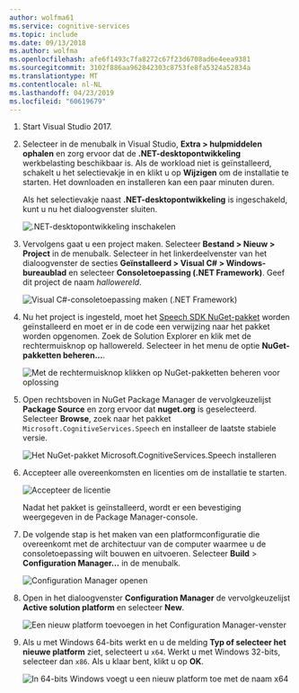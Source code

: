 ```yaml
---
author: wolfma61
ms.service: cognitive-services
ms.topic: include
ms.date: 09/13/2018
ms.author: wolfma
ms.openlocfilehash: afe6f1493c7fa8272c67f23d6708ad6e4eea9381
ms.sourcegitcommit: 3102f886aa962842303c8753fe8fa5324a52834a
ms.translationtype: MT
ms.contentlocale: nl-NL
ms.lasthandoff: 04/23/2019
ms.locfileid: "60619679"
---
```

1. Start Visual Studio 2017.

1. Selecteer in de menubalk in Visual Studio, **Extra > hulpmiddelen ophalen** en zorg ervoor dat de **.NET-desktopontwikkeling** werkbelasting beschikbaar is. Als de workload niet is geïnstalleerd, schakelt u het selectievakje in en klikt u op **Wijzigen** om de installatie te starten. Het downloaden en installeren kan een paar minuten duren.

   Als het selectievakje naast **.NET-desktopontwikkeling** is ingeschakeld, kunt u nu het dialoogvenster sluiten.

   ![.NET-desktopontwikkeling inschakelen](~/articles/cognitive-services/speech-service/media/sdk/vs-enable-net-desktop-workload.png)

1. Vervolgens gaat u een project maken. Selecteer **Bestand > Nieuw > Project** in de menubalk. Selecteer in het linkerdeelvenster van het dialoogvenster de secties **Geïnstalleerd > Visual C# > Windows-bureaublad** en selecteer **Consoletoepassing (.NET Framework)**. Geef dit project de naam *hallowereld*.

    ![Visual C#-consoletoepassing maken (.NET Framework)](~/articles/cognitive-services/speech-service/media/sdk/qs-csharp-dotnet-windows-01-new-console-app.png "Visual C#-consoletoepassing maken (.NET Framework)")

1. Nu het project is ingesteld, moet het [Speech SDK NuGet-pakket](https://aka.ms/csspeech/nuget) worden geïnstalleerd en moet er in de code een verwijzing naar het pakket worden opgenomen. Zoek de Solution Explorer en klik met de rechtermuisknop op hallowereld. Selecteer in het menu de optie **NuGet-pakketten beheren...**.

   ![Met de rechtermuisknop klikken op NuGet-pakketten beheren voor oplossing](~/articles/cognitive-services/speech-service/media/sdk/qs-csharp-dotnet-windows-02-manage-nuget-packages.png "NuGet-pakketten beheren voor oplossing")

1. Open rechtsboven in NuGet Package Manager de vervolgkeuzelijst **Package Source** en zorg ervoor dat **nuget.org** is geselecteerd. Selecteer **Browse**, zoek naar het pakket `Microsoft.CognitiveServices.Speech` en installeer de laatste stabiele versie.

   ![Het NuGet-pakket Microsoft.CognitiveServices.Speech installeren](~/articles/cognitive-services/speech-service/media/sdk/qs-csharp-dotnet-windows-03-nuget-install-1.0.0.png "NuGet-pakket installeren")

1. Accepteer alle overeenkomsten en licenties om de installatie te starten.

   ![Accepteer de licentie](~/articles/cognitive-services/speech-service/media/sdk/qs-csharp-dotnet-windows-04-nuget-license.png "Accepteer de licentie")

    Nadat het pakket is geïnstalleerd, wordt er een bevestiging weergegeven in de Package Manager-console.

1. De volgende stap is het maken van een platformconfiguratie die overeenkomt met de architectuur van de computer waarmee u de consoletoepassing wilt bouwen en uitvoeren. Selecteer **Build** > **Configuration Manager...** in de menubalk.

    ![Configuration Manager openen](~/articles/cognitive-services/speech-service/media/sdk/qs-csharp-dotnet-windows-05-cfg-manager-click.png "Configuration Manager openen")

1. Open in het dialoogvenster **Configuration Manager** de vervolgkeuzelijst **Active solution platform** en selecteer **New**.

    ![Een nieuw platform toevoegen in het Configuration Manager-venster](~/articles/cognitive-services/speech-service/media/sdk/qs-csharp-dotnet-windows-06-cfg-manager-new.png "Een nieuw platform toevoegen in het Configuration Manager-venster")

1. Als u met Windows 64-bits werkt en u de melding **Typ of selecteer het nieuwe platform** ziet, selecteert u `x64`. Werkt u met Windows 32-bits, selecteer dan `x86`. Als u klaar bent, klikt u op **OK**.

    ![In 64-bits Windows voegt u een nieuw platform toe met de naam x64](~/articles/cognitive-services/speech-service/media/sdk/qs-csharp-dotnet-windows-07-cfg-manager-add-x64.png "Het platform x64 toevoegen")
